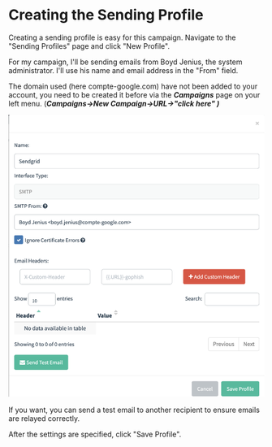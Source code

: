 # Creating the Sending Profile

Creating a sending profile is easy for this campaign. Navigate to the "Sending Profiles" page and click "New Profile".

For my campaign, I'll be sending emails from Boyd Jenius, the system administrator. I'll use his name and email address in the "From" field.

The domain used (here compte-google.com) have not been added to your account, you need to be created it before via the  _**Campaigns**_ page on your left menu. (_**Campaigns->New Campaign->URL->"click here" )**_

![](<../.gitbook/assets/image (1).png>)

If you want, you can send a test email to another recipient  to ensure emails are relayed correctly.

After the settings are specified, click "Save Profile".
